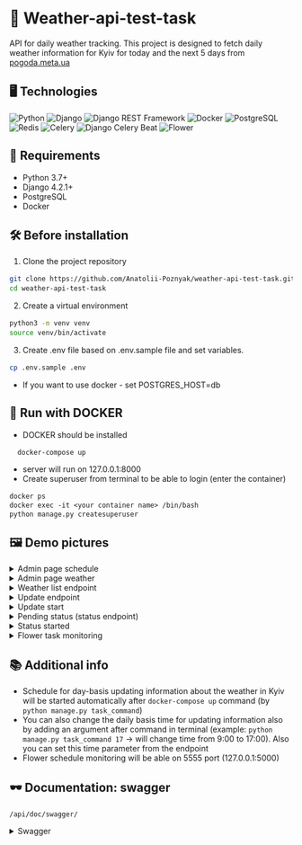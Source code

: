 # 🌇 Weather-api-test-task
 API for daily weather tracking. This project is designed to fetch daily weather information for Kyiv for today and the next 5 days from [pogoda.meta.ua](https://pogoda.meta.ua/)

## 🖥️ Technologies 
![Python](https://img.shields.io/badge/-Python-3776AB?style=for-the-badge&logo=python&logoColor=white)
![Django](https://img.shields.io/badge/-Django-092E20?style=for-the-badge&logo=django&logoColor=white)
![Django REST Framework](https://img.shields.io/badge/-Django%20REST%20Framework-FF8000?style=for-the-badge&logo=django&logoColor=white)
![Docker](https://img.shields.io/badge/-Docker-2496ED?style=for-the-badge&logo=docker&logoColor=white)
![PostgreSQL](https://img.shields.io/badge/-PostgreSQL-336791?style=for-the-badge&logo=postgresql&logoColor=white)
![Redis](https://img.shields.io/badge/-Redis-DC382D?style=for-the-badge&logo=redis&logoColor=white)
![Celery](https://img.shields.io/badge/-Celery-376F9F?style=for-the-badge&logo=celery&logoColor=white)
![Django Celery Beat](https://img.shields.io/badge/-Django%20Celery%20Beat-8AC75A?style=for-the-badge&logo=celery&logoColor=white)
![Flower](https://img.shields.io/badge/-Flower-purple?style=for-the-badge&logoColor=white)


## 📝 Requirements

- Python 3.7+
- Django 4.2.1+
- PostgreSQL
- Docker

## 🛠 Before installation
1. Clone the project repository

```bash
git clone https://github.com/Anatolii-Poznyak/weather-api-test-task.git
cd weather-api-test-task
```
2. Create a virtual environment
```bash
python3 -m venv venv
source venv/bin/activate
```

3. Create .env file based on .env.sample file and set variables.

```bash
cp .env.sample .env
```

- If you want to use docker - set POSTGRES_HOST=db 

## 🐳 Run with DOCKER
- DOCKER should be installed

```shell
  docker-compose up
```
- server will run on 127.0.0.1:8000
- Create superuser from terminal to be able to login (enter the container)

```shell
docker ps
docker exec -it <your container name> /bin/bash
python manage.py createsuperuser
```

## 🖼 Demo pictures

<details>
  <summary>Admin page schedule</summary>

  ![](demo/admin_schedule.png)
</details>
<details>
  <summary>Admin page weather</summary>

  ![](demo/admin_weather.png)
</details>
<details>
  <summary>Weather list endpoint</summary>

  ![](demo/weather_list.png)
</details>

<details>
  <summary>Update endpoint</summary>

  ![](demo/weather_update.png)
</details>
<details>
  <summary>Update start</summary>

  ![](demo/weather_update_start.png)
</details>
<details>
  <summary>Pending status (status endpoint)</summary>

  ![](demo/status_pending.png)
</details>
<details>
  <summary>Status started</summary>

  ![](demo/status_started.png)
</details>

<details>
  <summary>Flower task monitoring</summary>

  ![](demo/flower.png)
</details>

## 📚 Additional info
- Schedule for day-basis updating information about the weather in Kyiv will be started automatically after `docker-compose up` command (by `python manage.py task_command`)
- You can also change the daily basis time for updating information also by adding an argument after command in terminal (example: `python manage.py task_command 17` -> will change time from 9:00 to 17:00). Also you can set this time parameter from the endpoint
- Flower schedule monitoring will be able on 5555 port (127.0.0.1:5000)

## 🕶 Documentation: swagger

```/api/doc/swagger/```

<details>
  <summary>Swagger</summary>

  ![swagger](demo/swagger.png)
</details>
